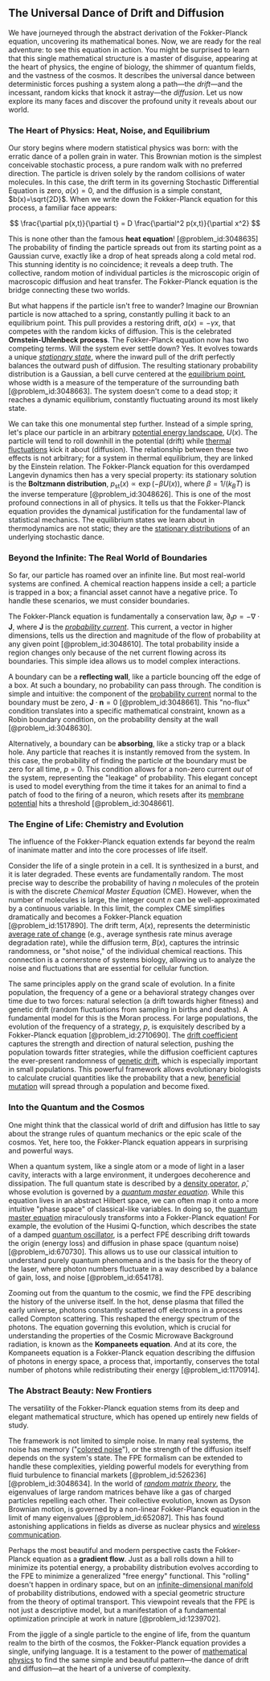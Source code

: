 ## The Universal Dance of Drift and Diffusion

We have journeyed through the abstract derivation of the Fokker-Planck equation, uncovering its mathematical bones. Now, we are ready for the real adventure: to see this equation in action. You might be surprised to learn that this single mathematical structure is a master of disguise, appearing at the heart of physics, the engine of biology, the shimmer of quantum fields, and the vastness of the cosmos. It describes the universal dance between deterministic forces pushing a system along a path—the *drift*—and the incessant, random kicks that knock it astray—the *diffusion*. Let us now explore its many faces and discover the profound unity it reveals about our world.

### The Heart of Physics: Heat, Noise, and Equilibrium

Our story begins where modern statistical physics was born: with the erratic dance of a pollen grain in water. This Brownian motion is the simplest conceivable stochastic process, a pure random walk with no preferred direction. The particle is driven solely by the random collisions of water molecules. In this case, the drift term in its governing Stochastic Differential Equation is zero, $a(x)=0$, and the diffusion is a simple constant, $b(x)=\sqrt{2D}$. When we write down the Fokker-Planck equation for this process, a familiar face appears:

$$
\frac{\partial p(x,t)}{\partial t} = D \frac{\partial^2 p(x,t)}{\partial x^2}
$$

This is none other than the famous **heat equation**! [@problem_id:3048635] The probability of finding the particle spreads out from its starting point as a Gaussian curve, exactly like a drop of heat spreads along a cold metal rod. This stunning identity is no coincidence; it reveals a deep truth. The collective, random motion of individual particles *is* the microscopic origin of macroscopic diffusion and heat transfer. The Fokker-Planck equation is the bridge connecting these two worlds.

But what happens if the particle isn't free to wander? Imagine our Brownian particle is now attached to a spring, constantly pulling it back to an equilibrium point. This pull provides a restoring drift, $a(x) = -\gamma x$, that competes with the random kicks of diffusion. This is the celebrated **Ornstein-Uhlenbeck process**. The Fokker-Planck equation now has two competing terms. Will the system ever settle down? Yes. It evolves towards a unique *[stationary state](@article_id:264258)*, where the inward pull of the drift perfectly balances the outward push of diffusion. The resulting stationary probability distribution is a Gaussian, a bell curve centered at the [equilibrium point](@article_id:272211), whose width is a measure of the temperature of the surrounding bath [@problem_id:3048663]. The system doesn't come to a dead stop; it reaches a dynamic equilibrium, constantly fluctuating around its most likely state.

We can take this one monumental step further. Instead of a simple spring, let's place our particle in an arbitrary [potential energy landscape](@article_id:143161), $U(x)$. The particle will tend to roll downhill in the potential (drift) while [thermal fluctuations](@article_id:143148) kick it about (diffusion). The relationship between these two effects is not arbitrary; for a system in thermal equilibrium, they are linked by the Einstein relation. The Fokker-Planck equation for this overdamped Langevin dynamics then has a very special property: its stationary solution is the **Boltzmann distribution**, $p_{\mathrm{st}}(x) \propto \exp(-\beta U(x))$, where $\beta = 1/(k_B T)$ is the inverse temperature [@problem_id:3048626]. This is one of the most profound connections in all of physics. It tells us that the Fokker-Planck equation provides the dynamical justification for the fundamental law of statistical mechanics. The equilibrium states we learn about in thermodynamics are not static; they are the [stationary distributions](@article_id:193705) of an underlying stochastic dance.

### Beyond the Infinite: The Real World of Boundaries

So far, our particle has roamed over an infinite line. But most real-world systems are confined. A chemical reaction happens inside a cell; a particle is trapped in a box; a financial asset cannot have a negative price. To handle these scenarios, we must consider boundaries.

The Fokker-Planck equation is fundamentally a conservation law, $\partial_t p = -\nabla \cdot \mathbf{J}$, where $\mathbf{J}$ is the *[probability current](@article_id:150455)*. This current, a vector in higher dimensions, tells us the direction and magnitude of the flow of probability at any given point [@problem_id:3048610]. The total probability inside a region changes only because of the net current flowing across its boundaries. This simple idea allows us to model complex interactions.

A boundary can be a **reflecting wall**, like a particle bouncing off the edge of a box. At such a boundary, no probability can pass through. The condition is simple and intuitive: the component of the [probability current](@article_id:150455) normal to the boundary must be zero, $\mathbf{J} \cdot \mathbf{n} = 0$ [@problem_id:3048661]. This "no-flux" condition translates into a specific mathematical constraint, known as a Robin boundary condition, on the probability density at the wall [@problem_id:3048630].

Alternatively, a boundary can be **absorbing**, like a sticky trap or a black hole. Any particle that reaches it is instantly removed from the system. In this case, the probability of finding the particle *at* the boundary must be zero for all time, $p=0$. This condition allows for a non-zero current *out* of the system, representing the "leakage" of probability. This elegant concept is used to model everything from the time it takes for an animal to find a patch of food to the firing of a neuron, which resets after its [membrane potential](@article_id:150502) hits a threshold [@problem_id:3048661].

### The Engine of Life: Chemistry and Evolution

The influence of the Fokker-Planck equation extends far beyond the realm of inanimate matter and into the core processes of life itself.

Consider the life of a single protein in a cell. It is synthesized in a burst, and it is later degraded. These events are fundamentally random. The most precise way to describe the probability of having $n$ molecules of the protein is with the discrete *Chemical Master Equation* (CME). However, when the number of molecules is large, the integer count $n$ can be well-approximated by a continuous variable. In this limit, the complex CME simplifies dramatically and becomes a Fokker-Planck equation [@problem_id:1517890]. The drift term, $A(x)$, represents the deterministic [average rate of change](@article_id:192938) (e.g., average synthesis rate minus average degradation rate), while the diffusion term, $B(x)$, captures the intrinsic randomness, or "shot noise," of the individual chemical reactions. This connection is a cornerstone of systems biology, allowing us to analyze the noise and fluctuations that are essential for cellular function.

The same principles apply on the grand scale of evolution. In a finite population, the frequency of a gene or a behavioral strategy changes over time due to two forces: natural selection (a drift towards higher fitness) and genetic drift (random fluctuations from sampling in births and deaths). A fundamental model for this is the Moran process. For large populations, the evolution of the frequency of a strategy, $p$, is exquisitely described by a Fokker-Planck equation [@problem_id:2710690]. The [drift coefficient](@article_id:198860) captures the strength and direction of natural selection, pushing the population towards fitter strategies, while the diffusion coefficient captures the ever-present randomness of [genetic drift](@article_id:145100), which is especially important in small populations. This powerful framework allows evolutionary biologists to calculate crucial quantities like the probability that a new, [beneficial mutation](@article_id:177205) will spread through a population and become fixed.

### Into the Quantum and the Cosmos

One might think that the classical world of drift and diffusion has little to say about the strange rules of quantum mechanics or the epic scale of the cosmos. Yet, here too, the Fokker-Planck equation appears in surprising and powerful ways.

When a quantum system, like a single atom or a mode of light in a laser cavity, interacts with a large environment, it undergoes decoherence and dissipation. The full quantum state is described by a [density operator](@article_id:137657), $\hat{\rho}$, whose evolution is governed by a *[quantum master equation](@article_id:189218)*. While this equation lives in an abstract Hilbert space, we can often map it onto a more intuitive "phase space" of classical-like variables. In doing so, the [quantum master equation](@article_id:189218) miraculously transforms into a Fokker-Planck equation! For example, the evolution of the Husimi Q-function, which describes the state of a damped [quantum oscillator](@article_id:179782), is a perfect FPE describing drift towards the origin (energy loss) and diffusion in phase space (quantum noise) [@problem_id:670730]. This allows us to use our classical intuition to understand purely quantum phenomena and is the basis for the theory of the laser, where photon numbers fluctuate in a way described by a balance of gain, loss, and noise [@problem_id:654178].

Zooming out from the quantum to the cosmic, we find the FPE describing the history of the universe itself. In the hot, dense plasma that filled the early universe, photons constantly scattered off electrons in a process called Compton scattering. This reshaped the energy spectrum of the photons. The equation governing this evolution, which is crucial for understanding the properties of the Cosmic Microwave Background radiation, is known as the **Kompaneets equation**. And at its core, the Kompaneets equation is a Fokker-Planck equation describing the diffusion of photons in energy space, a process that, importantly, conserves the total number of photons while redistributing their energy [@problem_id:1170914].

### The Abstract Beauty: New Frontiers

The versatility of the Fokker-Planck equation stems from its deep and elegant mathematical structure, which has opened up entirely new fields of study.

The framework is not limited to simple noise. In many real systems, the noise has memory ("[colored noise](@article_id:264940)"), or the strength of the diffusion itself depends on the system's state. The FPE formalism can be extended to handle these complexities, yielding powerful models for everything from fluid turbulence to financial markets [@problem_id:526236] [@problem_id:3048634]. In the world of *[random matrix theory](@article_id:141759)*, the eigenvalues of large random matrices behave like a gas of charged particles repelling each other. Their collective evolution, known as Dyson Brownian motion, is governed by a non-linear Fokker-Planck equation in the limit of many eigenvalues [@problem_id:652087]. This has found astonishing applications in fields as diverse as nuclear physics and [wireless communication](@article_id:274325).

Perhaps the most beautiful and modern perspective casts the Fokker-Planck equation as a **gradient flow**. Just as a ball rolls down a hill to minimize its potential energy, a probability distribution evolves according to the FPE to minimize a generalized "free energy" functional. This "rolling" doesn't happen in ordinary space, but on an [infinite-dimensional manifold](@article_id:158770) of probability distributions, endowed with a special geometric structure from the theory of optimal transport. This viewpoint reveals that the FPE is not just a descriptive model, but a manifestation of a fundamental optimization principle at work in nature [@problem_id:1239702].

From the jiggle of a single particle to the engine of life, from the quantum realm to the birth of the cosmos, the Fokker-Planck equation provides a single, unifying language. It is a testament to the power of [mathematical physics](@article_id:264909) to find the same simple and beautiful pattern—the dance of drift and diffusion—at the heart of a universe of complexity.